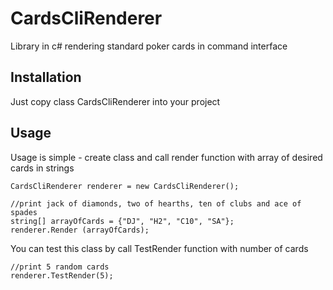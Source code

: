 # CardsCliRenderer
Library in c# rendering standard poker cards in command interface

## Installation
Just copy class CardsCliRenderer into your project

## Usage
Usage is simple - create class and call render function with array of desired cards in strings
```
CardsCliRenderer renderer = new CardsCliRenderer();

//print jack of diamonds, two of hearths, ten of clubs and ace of spades
string[] arrayOfCards = {"DJ", "H2", "C10", "SA"};
renderer.Render (arrayOfCards);
```
You can test this class by call TestRender function with number of cards
```
//print 5 random cards
renderer.TestRender(5);
```
